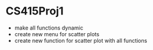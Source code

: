# CS415Proj1

- make all functions dynamic
- create new menu for scatter plots
- create new function for scatter plot with all functions
